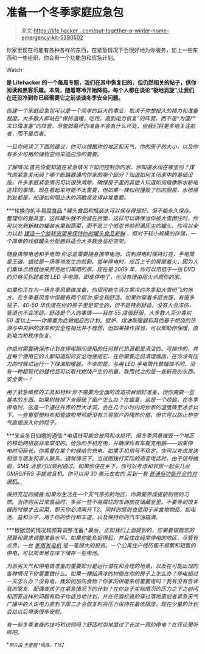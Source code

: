 # 准备一个冬季家庭应急包

> 原文:[https://life hacker . com/put-together-a-winter-home-emergency-kit-5390502](https://lifehacker.com/put-together-a-winter-home-emergency-kit-5390502)

你家里现在可能有各种各样的东西，在紧急情况下会很好地为你服务，加上一些东西和一些组织，你会有一个功能包和应急计划。

Watch

[](http://lifehacker.com/tag/blast-from-the-past)**是 Lifehacker 的一个每周专题，我们在其中恢复旧的，但仍然相关的帖子，供你阅读和黑客乐趣。本周，随着寒冷开始降临，每个人都在谈论“极地涡旋”,让我们在还没冷到你已经需要它之前谈谈冬季安全问题。**

*创建一个家庭应急包可以是一个简单的巨大的事业，取决于你想投入的精力和准备程度。大多数人都站在“保持温暖，吃饱，直到电力恢复”的阵营，而不是“为僵尸末日做准备”的阵营，尽管做最坏的准备不会有什么坏处，但我们将更多地关注前者，而不是后者。*

*一旦你阅读了下面的建议，你可以根据你的地区和天气，你的房子的大小，以及你有多少可用的储物空间来适应你的需要。*

*了解情况:首先你要知道在紧急情况下如何控制你的家。你知道水阀在哪里吗？煤气的紧急关闭阀？哪个断路器通向你家的哪个部分？知道如何关闭家中的基础设施，许多家庭紧急情况可以很快消除。确保房子里的其他人知道如何做像断水断电这样的事情。现在看起来可能不太重要，但如果一棵松树撞毁了你的厨房，水喷得到处都是，知道如何阻止水的间歇泉变得非常重要。*

***轮换你的半易腐食品:**罐头食品和瓶装水可以保存得很好，但不能永久保存。整理你的餐具室，这样罐头就不会留在后面，这样可以确保当你被大雪困住时，你可以吃到新鲜的罐装水果和蔬菜，而不是三个感恩节前积满灰尘的罐头。你可以全力以赴 [建造一个旋转货架来保持你的罐头食品新鲜](https://lifehacker.com/build-a-rotating-shelf-to-keep-canned-goods-at-hand-5174457) ，但对于较小规模的存储，一个简单的线框罐头分配器将适合大多数食品柜货架。*

*随身携带电池和手电筒:你总是需要随身携带电池。说到停电时保持灯亮，手电筒是王道。蜡烛是一场等待发生的悲剧。每年停电时，成百上千的房屋着火，因为人们集体点燃蜡烛来照亮他们黑暗的家。现在是 2009 年，你可以用低于一张 DVD 的价格买到超高效 LED 手电筒。即使停电了，也没有理由用火点燃你的家。*

*如果你正在为一场冬季风暴做准备，你很可能生活在寒冷的冬季和大雪纷飞的地方。在冬季暴风雪中保暖有两个层次:安全和舒适。如果你穿着多层衣服，有很多毯子，40-50 华氏度在你的房子里是安全的，但不是特别舒适。没有人会冻伤，管道也不会冻结。舒适是个人的事情——我在 55 度很舒服，大多数人至少喜欢 60 度以上——你需要为此做相应的计划。壁炉、煤油取暖器和其他基于燃烧的热源与中央炉的效率和安全性相比并不理想，但如果操作得当，可以帮助你保暖，直到电力和秩序恢复。*

*你绝对需要确保你计划在停电期间使用的任何替代热源都是清洁的、可操作的，并且每个使用它的人都知道如何安全地使用它。在你需要之前清理烟囱，在你没有压力的时候试运行一下煤油取暖器。不幸的是，与用 LED 手电筒代替蜡烛不同，没有一种超现代的替代品可以取代燃烧产生的热量，取而代之的是一些新奇的东西。安全第一！*

*用于紧急维修的工具和材料:你不需要为全面的改造项目做好准备，但你需要一些基本的东西。如果树枝掉下来砸破了窗户怎么办？在盛夏，这是一个烦恼，在冬季停电时，这是一个通往外界的巨大冰洞，会在几个小时内将你家的温度降至冰点以下。一些重型塑料布和管道胶带可能没有三层窗户的隔热价值，但它可以防止热空气直接进入你的院子。*

***来自冬日仙境的通信:**电话线可能会被风和冰损坏，但冬季风暴摧毁一个地区的移动网络是非常罕见的。给你的手机充电，并确保你有车载充电器——如果停电时间延长，你需要在某个时候给它充电。如果手机信号不稳定，你可以考虑发送短信与朋友和家人联系。通常情况下，当试图拨打实际的语音电话时，由于信号微弱，SMS 消息可以顺利通过。如果你住在乡下，你可以考虑和邻居一起买几台 GMRS/FRS 手提收音机。你可以用 30 美元左右的 买到一套 [普通但功能齐全的对讲机。](http://www.amazon.com/s/?asc_campaign=InlineText&asc_refurl=https://lifehacker.com/put-together-a-winter-home-emergency-kit-5390502&asc_source=&ref=nb_ssc_1_13&tag=kinjalifehackerlink-20)*

*保持充足的储备:如果你生活在一个天气恶劣的地区，你需要养成提前购物的习惯。当你购买日常食品时，多买一些不易腐烂的东西放在储藏室里。不要等到很关键的时候才去买菜，那天你必须离开 T2。同样的原则也适用于非食物物品，如电池、盐和沙子，用于你的步行和车道，以及保持你的汽车油箱满。*

***根据您的情况和预算调整准备:**最后，正如我们上面提到的，您需要根据您的预算和需求调整准备水平。如果你能负担得起，并且住在经常停电的地区，尽管有点贵，一台 [家用发电机](http://www.google.com/products?q=home%20generator&oe=utf-8&rls=org.mozilla:en-US:official&client=firefox-a&um=1&ie=UTF-8&sa=N&hl=en&tab=wf) 是一笔很大的投资。一个公寓住户经历极不频繁和短暂的停电，可以简单地在床下储存一些电池。*

*为恶劣天气和停电做准备的重要部分是运行潜在和合理的场景，以及在可能出现的各种情况下你需要做什么。如果一棵结满冰的树倒在你的房子上怎么办？停电超过一天怎么办？没有电，我如何加热食物？你家的供暖系统需要电吗？我有没有告诉我的室友、配偶或孩子在紧急情况下的计划？在你处于实际情况的压力之下之前问和回答这样的问题有助于你适当地计划，并在花旗松真的穿过落地窗或者紧急天气广播中的人说电力直到下周二才会恢复时将压力保持在最低限度。现在少量的计划会给以后带来很多安慰。*

*有一些冬季准备的技巧和诀窍吗？舒适时尚地度过了长达一周的停电？在评论里听听吧。*

*<small>*照片由*</small> [<small>*千里眼*</small>](http://www.flickr.com/photos/clairity/407624848/) <small>*组成。*T15】</small>*